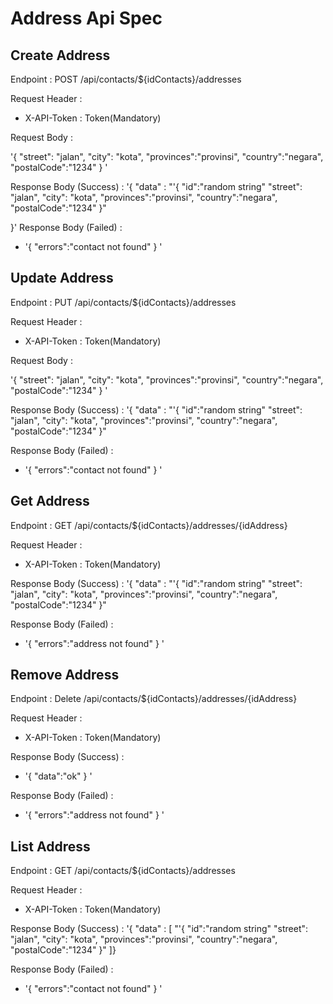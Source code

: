 # Address Api Spec

## Create Address

Endpoint : POST /api/contacts/${idContacts}/addresses

Request Header :
- X-API-Token : Token(Mandatory)

Request Body :

'{
    "street": "jalan",
    "city": "kota",
    "provinces":"provinsi",
    "country":"negara",
    "postalCode":"1234"
}
'

Response Body (Success) :
'{
"data" : "'{
"id":"random string"
"street": "jalan",
"city": "kota",
"provinces":"provinsi",
"country":"negara",
"postalCode":"1234"
}"

}'
Response Body (Failed) :
- '{
  "errors":"contact not found"
  } '

## Update Address

Endpoint : PUT /api/contacts/${idContacts}/addresses

Request Header :
- X-API-Token : Token(Mandatory)

Request Body :

'{
"street": "jalan",
"city": "kota",
"provinces":"provinsi",
"country":"negara",
"postalCode":"1234"
}
'

Response Body (Success) :
'{
"data" : "'{
"id":"random string"
"street": "jalan",
"city": "kota",
"provinces":"provinsi",
"country":"negara",
"postalCode":"1234"
}"

Response Body (Failed) :
- '{
  "errors":"contact not found"
  } '

## Get Address
Endpoint : GET /api/contacts/${idContacts}/addresses/{idAddress}

Request Header :
- X-API-Token : Token(Mandatory)

Response Body (Success) :
'{
"data" : "'{
"id":"random string"
"street": "jalan",
"city": "kota",
"provinces":"provinsi",
"country":"negara",
"postalCode":"1234"
}"

Response Body (Failed) :
- '{
  "errors":"address not found"
  } '

## Remove Address
Endpoint : Delete /api/contacts/${idContacts}/addresses/{idAddress}

Request Header :
- X-API-Token : Token(Mandatory)

Response Body (Success) :
- '{
  "data":"ok"
  } '

Response Body (Failed) :
- '{
  "errors":"address not found"
  } '

## List Address
Endpoint : GET /api/contacts/${idContacts}/addresses

Request Header :
- X-API-Token : Token(Mandatory)

Response Body (Success) :
'{
"data" : [
"'{
"id":"random string"
"street": "jalan",
"city": "kota",
"provinces":"provinsi",
"country":"negara",
"postalCode":"1234"
}"
]}

Response Body (Failed) :
- '{
  "errors":"contact not found"
  } '
